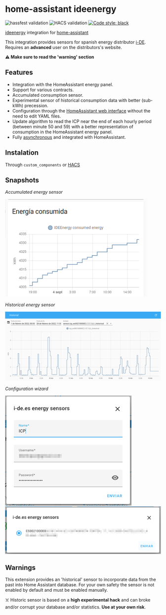 # home-assistant ideenergy


![hassfest validation](https://github.com/ldotlopez/ha-ideenergy/workflows/Validate%20with%20hassfest/badge.svg)
![HACS validation](https://github.com/ldotlopez/ha-ideenergy/workflows/Validate%20with%20HACS/badge.svg)
[![Code style: black](https://img.shields.io/badge/code%20style-black-000000.svg)](https://github.com/ambv/black)

[ideenergy](https://github.com/ldotlopez/ideenergy) integration for [home-assistant](home-assistant.io/)

This integration provides sensors for spanish energy distributor [i-DE](i-de.es).
Requires an **advanced** user on the distributors's website.

**⚠️ Make sure to read the 'warning' section**

## Features

* Integration with the HomeAssistant energy panel.
* Support for various contracts.
* Accumulated consumption sensor.
* Experimental sensor of historical consumption data with better (sub-kWh) precession.
* Configuration through the [HomeAssistant web interface](https://developers.home-assistant.io/docs/config_entries_options_flow_handler) without the need to edit YAML files.
* Update algorithm to read the ICP near the end of each hourly period (between minute 50 and 59) with a better representation of consumption in the HomeAssistant energy panel.
* Fully [asynchronous](https://developers.home-assistant.io/docs/asyncio_index) and integrated with HomeAssistant.

## Instalation

Through `custom_components` or [HACS](https://hacs.xyz/)

## Snapshots

*Accumulated energy sensor*

![snapshot](screenshots/accumulated.png)

*Historical energy sensor*

![snapshot](screenshots/historical.png)

*Configuration wizard*

![snapshot](screenshots/configuration-1.png)
![snapshot](screenshots/configuration-2.png)

## Warnings
This extension provides an 'historical' sensor to incorporate data from the past into Home Assistant database. For your own safety the sensor is not enabled by default and must be enabled manually.

☠️ Historic sensor is based on a **high experimental hack** and can broke and/or corrupt your database and/or statistics. **Use at your own risk**.
